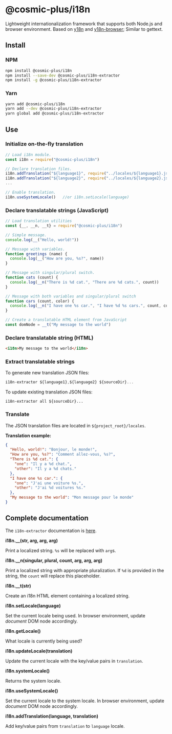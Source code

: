 # @cosmic-plus/i18n

Lightweight internationalization framework that supports both Node.js and
browser environment. Based on [y18n](https://www.npmjs.com/package/y18n) and
[y18n-browser](https://www.npmjs.com/package/y18n-browser); Similar to
gettext.

## Install

### NPM

```sh
npm install @cosmic-plus/i18n
npm install --save-dev @cosmic-plus/i18n-extractor
npm install -g @cosmic-plus/i18n-extractor
```

### Yarn

```sh
yarn add @cosmic-plus/i18n
yarn add --dev @cosmic-plus/i18n-extractor
yarn global add @cosmic-plus/i18n-extractor
```

## Use

### Initialize on-the-fly translation

```js
// Load i18n module.
const i18n = require("@cosmic-plus/i18n")

// Declare translation files.
i18n.addTranslation("${language1}", require("../locales/${language1}.json"))
i18n.addTranslation("${language2}", require("../locales/${language2}.json"))
...

// Enable translation.
i18n.useSystemLocale()   //or i18n.setLocale(language)
```

### Declare translatable strings (JavaScript)

```js
// Load translation utilities
const {__, __n, __t} = require("@cosmic-plus/i18n")

// Simple message.
console.log(__("Hello, world!"))

// Message with variables.
function greetings (name) {
  console.log(__("How are you, %s?", name))
}

// Message with singular/plural switch.
function cats (count) {
  console.log(__n("There is %d cat.", "There are %d cats.", count))
}

// Message with both variables and singular/plural switch
function cars (count, color) {
  console.log(__n("I have one %s car.", "I have %d %s cars.", count, color))
}

// Create a translatable HTML element from JavaScript
const domNode = __t("My message to the world")
```

### Declare translatable string (HTML)

```html
<i18n>My message to the world</i18n>
```

### Extract translatable strings

To generate new translation JSON files:

```js
i18n-extractor ${language1},${language2} ${sourceDir}...
```

To update existing translation JSON files:

```
i18n-extractor all ${sourceDir}...
```

### Translate

The JSON translation files are located in `${project_root}/locales`.

**Translation example:**

```json
{
  "Hello, world!": "Bonjour, le monde!",
  "How are you, %s?": "Comment allez-vous, %s?",
  "There is %d cat.": {
    "one": "Il y a %d chat.",
    "other": "Il y a %d chats."
  },
  "I have one %s car.": {
    "one": "J'ai une voiture %s.",
    "other": "J'ai %d voitures %s."
  },
  "My message to the world": "Mon message pour le monde"
}
```

## Complete documentation

The `i18n-extractor` documentation is
 [here](https://github.com/cosmic-plus/node-i18n-extractor).

**i18n.__(str, arg, arg, arg)**

Print a localized string. `%s` will be replaced with `arg`s.

**i18n.__n(singular, plural, count, arg, arg, arg)**

Print a localized string with appropriate pluralization. If `%d` is provided in
the string, the `count` will replace this placeholder.

**i18n.__t(str)**

Create an i18n HTML element containing a localized string.

**i18n.setLocale(language)**

Set the current locale being used. In browser environment, update *document* DOM
node accordingly.

**i18n.getLocale()**

What locale is currently being used?

**i18n.updateLocale(translation)**

Update the current locale with the key/value pairs in `translation`.

**i18n.systemLocale()**

Returns the system locale.

**i18n.useSystemLocale()**

Set the current locale to the system locale. In browser environment, update
*document* DOM node accordingly.

**i18n.addTranslation(language, translation)**

Add key/value pairs from `translation` to `language` locale.